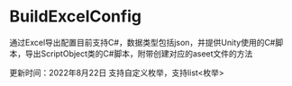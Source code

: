 # BuildExcelConfig
通过Excel导出配置目前支持C#，数据类型包括json，并提供Unity使用的C#脚本，导出ScriptObject类的C#脚本，附带创建对应的aseet文件的方法

更新时间：2022年8月22日
支持自定义枚举，支持list<枚举>
